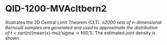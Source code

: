 # QID-1200-MVAcltbern2
illustrates the 2D Central Limit Theorem (CLT). n*2000 sets of n-dimensional Bernoulli samples are generated and used to approximate the distribution of t = sqrt(n)*(mean(x)-mu)/sigma -> N(0,1). The estimated joint density is shown.
